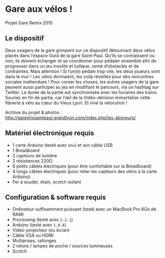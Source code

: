 # Gare aux vélos !
Projet Gare Remix 2015

## Le dispositif

Deux usagers de la gare grimpent sur ce dispositif détournant deux vélos placés dans l’espace Ourà de la gare Saint-Paul. Qu’ils se connaissent ou non, ils doivent échanger et se coordonner pour pédaler ensemble afin de progresser dans un jeu insolite et ludique, semé d’obstacles et de contraintes. Mais attention ! Si l’un(e) pédale trop vite, les deux joueurs vont dans le mur ! Les vélos dormaient, les voilà réveillés pour des rencontres sociales inattendues ! Pour corser les choses, les autres usagers de la gare peuvent aussi participer au jeu en modifiant le parcours, via un hashtag sur Twitter. La durée de la partie est synchronisée avec les horaires des trains. Souriez en fin de partie, car l’œil de la Vidéo-dérision immortalise cette flânerie à vélo au cœur du Vieux Lyon. Et vive la vélorution !

Archive du projet & photos :
http://garemixsaintpaul.grandlyon.com/index.php/les-aboyeurs/


## Matériel électronique requis

  * 1 carte Arduino (testé avec `Uno`) et son câble USB
  * 1 Breadboard
  * 2 capteurs de lumière
  * 2 résistances 220Ω
  * 6 petits câbles électriques (pour être confortable sur la Breadboard)
  * 4 longs câbles électriques (pour relier les capteurs des vélos à la carte Arduino)
  * Fer à souder, étain, scotch isolant


## Configuration & software requis

  * Ordinateur suffisamment puissant (testé avec un MacBook Pro 8Go de RAM)
  * Processing (testé avec `2.2.1`)
  * Arduino (testé avec `1.0.6`)
  * Vidéo-projecteur (ou écran)
  * Câble VGA ou HDMI
  * Multiprises, rallonges
  * 2 néons / lampes de poche / sources lumineuses
  * Scotch

